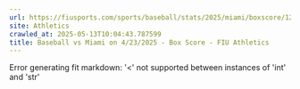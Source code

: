 ```yaml
---
url: https://fiusports.com/sports/baseball/stats/2025/miami/boxscore/12765
site: Athletics
crawled_at: 2025-05-13T10:04:43.787599
title: Baseball vs Miami on 4/23/2025 - Box Score - FIU Athletics
---
```


Error generating fit markdown: '<' not supported between instances of 'int' and 'str'